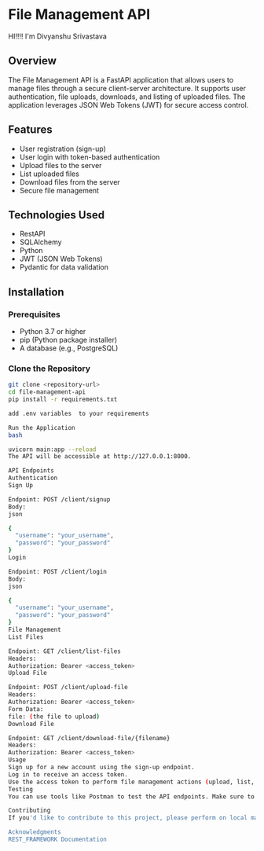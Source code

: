 # File Management API

 HI!!!! I'm Divyanshu Srivastava 

## Overview

The File Management API is a FastAPI application that allows users to manage files through a secure client-server architecture. It supports user authentication, file uploads, downloads, and listing of uploaded files. The application leverages JSON Web Tokens (JWT) for secure access control.

## Features

- User registration (sign-up)
- User login with token-based authentication
- Upload files to the server
- List uploaded files
- Download files from the server
- Secure file management

## Technologies Used

- RestAPI
- SQLAlchemy
- Python
- JWT (JSON Web Tokens)
- Pydantic for data validation

## Installation

### Prerequisites

- Python 3.7 or higher
- pip (Python package installer)
- A database (e.g., PostgreSQL)


### Clone the Repository

```bash
git clone <repository-url>
cd file-management-api
pip install -r requirements.txt

add .env variables  to your requirements

Run the Application
bash

uvicorn main:app --reload
The API will be accessible at http://127.0.0.1:8000.

API Endpoints
Authentication
Sign Up

Endpoint: POST /client/signup
Body:
json

{
  "username": "your_username",
  "password": "your_password"
}
Login

Endpoint: POST /client/login
Body:
json

{
  "username": "your_username",
  "password": "your_password"
}
File Management
List Files

Endpoint: GET /client/list-files
Headers:
Authorization: Bearer <access_token>
Upload File

Endpoint: POST /client/upload-file
Headers:
Authorization: Bearer <access_token>
Form Data:
file: (the file to upload)
Download File

Endpoint: GET /client/download-file/{filename}
Headers:
Authorization: Bearer <access_token>
Usage
Sign up for a new account using the sign-up endpoint.
Log in to receive an access token.
Use the access token to perform file management actions (upload, list, download).
Testing
You can use tools like Postman to test the API endpoints. Make sure to set the correct headers and body as specified in the API Endpoints section.

Contributing
If you'd like to contribute to this project, please perform on local machine

Acknowledgments
REST_FRAMEWORK Documentation

